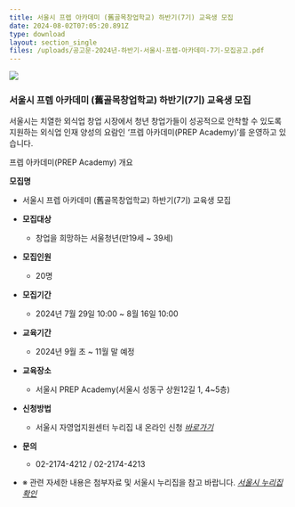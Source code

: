 ```yaml
---
title: 서울시 프렙 아카데미 (舊골목창업학교) 하반기(7기) 교육생 모집
date: 2024-08-02T07:05:20.891Z
type: download
layout: section_single
files: /uploads/공고문-2024년-하반기-서울시-프렙-아카데미-7기-모집공고.pdf
---
```

![](/uploads/프렙아카데미.jpg)

<!--StartFragment-->

### 서울시 프렙 아카데미 (舊골목창업학교) 하반기(7기) 교육생 모집

서울시는 치열한 외식업 창업 시장에서 청년 창업가들이 성공적으로 안착할 수 있도록 지원하는 외식업 인재 양성의 요람인 ‘프렙 아카데미(PREP Academy)’를 운영하고 있습니다.

프렙 아카데미(PREP Academy) 개요

**모집명**

* 서울시 프렙 아카데미 (舊골목창업학교) 하반기(7기) 교육생 모집
* **모집대상**

  * 창업을 희망하는 서울청년(만19세 ~ 39세)
* **모집인원**

  * 20명
* **모집기간**

  * 2024년 7월 29일 10:00 ~ 8월 16일 10:00
* **교육기간**

  * 2024년 9월 초 ~ 11월 말 예정
* **교육장소**

  * 서울시 PREP Academy(서울시 성동구 상원12길 1, 4~5층)
* **신청방법**

  * 서울시 자영업지원센터 누리집 내 온라인 신청 *[바로가기](https://www.seoulsbdc.or.kr/cs/contents.do?contentCd=trdarAcademy)*
* **문의**

  * 02-2174-4212 / 02-2174-4213
* ※ 관련 자세한 내용은 첨부자료 및 서울시 누리집을 참고 바랍니다. *[서울시 누리집 확인](https://mediahub.seoul.go.kr/archives/2011872 "\[모집공고] 2024년 미래 청년 일자리 사업 참여자 모집 새 창")*